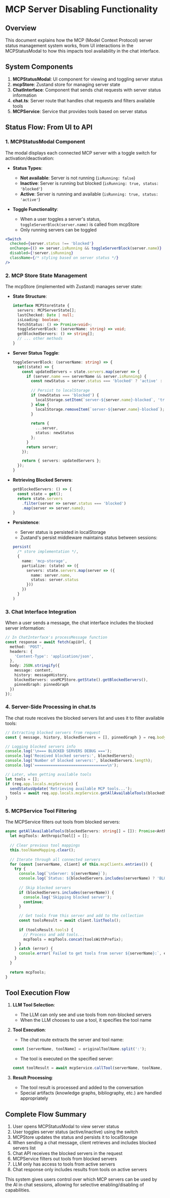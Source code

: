 # MCP Server Disabling Functionality

## Overview

This document explains how the MCP (Model Context Protocol) server status management system works, from UI interactions in the MCPStatusModal to how this impacts tool availability in the chat interface.

## System Components

1. **MCPStatusModal**: UI component for viewing and toggling server status
2. **mcpStore**: Zustand store for managing server state
3. **ChatInterface**: Component that sends chat requests with server status information
4. **chat.ts**: Server route that handles chat requests and filters available tools
5. **MCPService**: Service that provides tools based on server status

## Status Flow: From UI to API

### 1. MCPStatusModal Component

The modal displays each connected MCP server with a toggle switch for activation/deactivation:

- **Status Types**:
  - **Not available**: Server is not running (`isRunning: false`)
  - **Inactive**: Server is running but blocked (`isRunning: true, status: 'blocked'`)
  - **Active**: Server is running and available (`isRunning: true, status: 'active'`)

- **Toggle Functionality**:
  - When a user toggles a server's status, `toggleServerBlock(server.name)` is called from mcpStore
  - Only running servers can be toggled

```jsx
<Switch
  checked={server.status !== 'blocked'}
  onChange={() => server.isRunning && toggleServerBlock(server.name)}
  disabled={!server.isRunning}
  className={/* styling based on server status */}
/>
```

### 2. MCP Store State Management

The mcpStore (implemented with Zustand) manages server state:

- **State Structure**:
  ```typescript
  interface MCPStoreState {
    servers: MCPServerState[];
    lastChecked: Date | null;
    isLoading: boolean;
    fetchStatus: () => Promise<void>;
    toggleServerBlock: (serverName: string) => void;
    getBlockedServers: () => string[];
    // ... other methods
  }
  ```

- **Server Status Toggle**:
  ```typescript
  toggleServerBlock: (serverName: string) => {
    set((state) => {
      const updatedServers = state.servers.map(server => {
        if (server.name === serverName && server.isRunning) {
          const newStatus = server.status === 'blocked' ? 'active' : 'blocked';
          
          // Persist to localStorage
          if (newStatus === 'blocked') {
            localStorage.setItem(`server-${server.name}-blocked`, 'true');
          } else {
            localStorage.removeItem(`server-${server.name}-blocked`);
          }
          
          return {
            ...server,
            status: newStatus
          };
        }
        return server;
      });

      return { servers: updatedServers };
    });
  }
  ```

- **Retrieving Blocked Servers**:
  ```typescript
  getBlockedServers: () => {
    const state = get();
    return state.servers
      .filter(server => server.status === 'blocked')
      .map(server => server.name);
  }
  ```

- **Persistence**:
  - Server status is persisted in localStorage
  - Zustand's persist middleware maintains status between sessions:
  ```typescript
  persist(
    /* store implementation */,
    {
      name: 'mcp-storage',
      partialize: (state) => ({
        servers: state.servers.map(server => ({
          name: server.name,
          status: server.status
        }))
      })
    }
  )
  ```

### 3. Chat Interface Integration

When a user sends a message, the chat interface includes the blocked server information:

```typescript
// In ChatInterface's processMessage function
const response = await fetch(apiUrl, {
  method: 'POST',
  headers: {
    'Content-Type': 'application/json',
  },
  body: JSON.stringify({
    message: content,
    history: messageHistory,
    blockedServers: useMCPStore.getState().getBlockedServers(),
    pinnedGraph: pinnedGraph
  })
});
```

### 4. Server-Side Processing in chat.ts

The chat route receives the blocked servers list and uses it to filter available tools:

```typescript
// Extracting blocked servers from request
const { message, history, blockedServers = [], pinnedGraph } = req.body;

// Logging blocked servers info
console.log('\n=== BLOCKED SERVERS DEBUG ===');
console.log('Received blocked servers:', blockedServers);
console.log('Number of blocked servers:', blockedServers.length);
console.log('================================\n');

// Later, when getting available tools
let tools = [];
if (req.app.locals.mcpService) {
  sendStatusUpdate('Retrieving available MCP tools...');
  tools = await req.app.locals.mcpService.getAllAvailableTools(blockedServers);
}
```

### 5. MCPService Tool Filtering

The MCPService filters out tools from blocked servers:

```typescript
async getAllAvailableTools(blockedServers: string[] = []): Promise<AnthropicTool[]> {
  let mcpTools: AnthropicTool[] = [];
  
  // Clear previous tool mappings
  this.toolNameMapping.clear();
  
  // Iterate through all connected servers
  for (const [serverName, client] of this.mcpClients.entries()) {
    try {
      console.log(`\nServer: ${serverName}`);
      console.log(`Status: ${blockedServers.includes(serverName) ? 'BLOCKED' : 'AVAILABLE'}`);
      
      // Skip blocked servers
      if (blockedServers.includes(serverName)) {
        console.log('Skipping blocked server');
        continue;
      }

      // Get tools from this server and add to the collection
      const toolsResult = await client.listTools();
      
      if (toolsResult.tools) {
        // Process and add tools...
        mcpTools = mcpTools.concat(toolsWithPrefix);
      }
    } catch (error) {
      console.error(`Failed to get tools from server ${serverName}:`, error);
    }
  }
  
  return mcpTools;
}
```

## Tool Execution Flow

1. **LLM Tool Selection**:
   - The LLM can only see and use tools from non-blocked servers
   - When the LLM chooses to use a tool, it specifies the tool name

2. **Tool Execution**:
   - The chat route extracts the server and tool name:
   ```typescript
   const [serverName, toolName] = originalToolName.split(':');
   ```
   
   - The tool is executed on the specified server:
   ```typescript
   const toolResult = await mcpService.callTool(serverName, toolName, content.input);
   ```

3. **Result Processing**:
   - The tool result is processed and added to the conversation
   - Special artifacts (knowledge graphs, bibliography, etc.) are handled appropriately

## Complete Flow Summary

1. User opens MCPStatusModal to view server status
2. User toggles server status (active/inactive) using the switch
3. MCPStore updates the status and persists it to localStorage
4. When sending a chat message, client retrieves and includes blocked servers list
5. Chat API receives the blocked servers in the request
6. MCPService filters out tools from blocked servers
7. LLM only has access to tools from active servers
8. Chat response only includes results from tools on active servers

This system gives users control over which MCP servers can be used by the AI in chat sessions, allowing for selective enabling/disabling of capabilities. 